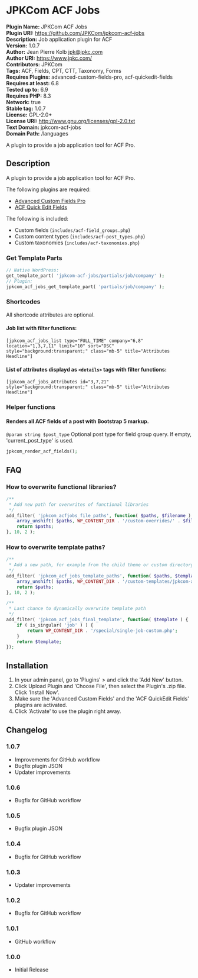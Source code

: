 # JPKCom ACF Jobs

**Plugin Name:** JPKCom ACF Jobs  
**Plugin URI:** https://github.com/JPKCom/jpkcom-acf-jobs  
**Description:** Job application plugin for ACF  
**Version:** 1.0.7  
**Author:** Jean Pierre Kolb <jpk@jpkc.com>  
**Author URI:** https://www.jpkc.com/  
**Contributors:** JPKCom  
**Tags:** ACF, Fields, CPT, CTT, Taxonomy, Forms  
**Requires Plugins:** advanced-custom-fields-pro, acf-quickedit-fields  
**Requires at least:** 6.8  
**Tested up to:** 6.9  
**Requires PHP:** 8.3  
**Network:** true  
**Stable tag:** 1.0.7  
**License:** GPL-2.0+  
**License URI:** http://www.gnu.org/licenses/gpl-2.0.txt  
**Text Domain:** jpkcom-acf-jobs  
**Domain Path:** /languages

A plugin to provide a job application tool for ACF Pro.


## Description

A plugin to provide a job application tool for ACF Pro.

The following plugins are required:

- [Advanced Custom Fields Pro](https://www.advancedcustomfields.com/)
- [ACF Quick Edit Fields](https://wordpress.org/plugins/acf-quickedit-fields/)

The following is included:

- Custom fields (`includes/acf-field_groups.php`)
- Custom content types (`includes/acf-post_types.php`)
- Custom taxonomies (`includes/acf-taxonomies.php`)

### Get Template Parts

```php
// Native WordPress:
get_template_part( 'jpkcom-acf-jobs/partials/job/company' );
// Plugin:
jpkcom_acf_jobs_get_template_part( 'partials/job/company' );
```

### Shortcodes

All shortcode attributes are optional.

#### Job list with filter functions:
```
[jpkcom_acf_jobs_list type="FULL_TIME" company="6,8" location="1,3,7,11" limit="10" sort="DSC" style="background:transparent;" class="mb-5" title="Attributes Headline"]
```

#### List of attributes displayd as `<details>` tags with filter functions:
```
[jpkcom_acf_jobs_attributes id="3,7,21" style="background:transparent;" class="mb-5" title="Attributes Headline"]
```

### Helper functions

#### Renders all ACF fields of a post with Bootstrap 5 markup.

`@param string $post_type` Optional post type for field group query. If empty, 'current_post_type' is used.

```php
jpkcom_render_acf_fields();
```

## FAQ

### How to overwrite functional libraries?

```php
/**
 * Add new path for overwrites of functional libraries
 */
add_filter( 'jpkcom_acfjobs_file_paths', function( $paths, $filename ) {
    array_unshift( $paths, WP_CONTENT_DIR . '/custom-overrides/' . $filename );
    return $paths;
}, 10, 2 );
```

### How to overwrite template paths?

```php
/**
 * Add a new path, for example from the child theme or custom directory
 */
add_filter( 'jpkcom_acf_jobs_template_paths', function( $paths, $template_name ) {
    array_unshift( $paths, WP_CONTENT_DIR . '/custom-templates/jpkcom-acf-jobs/' . $template_name );
    return $paths;
}, 10, 2 );
```

```php
/**
 * Last chance to dynamically overwrite template path
 */
add_filter( 'jpkcom_acf_jobs_final_template', function( $template ) {
    if ( is_singular( 'job' ) ) {
        return WP_CONTENT_DIR . '/special/single-job-custom.php';
    }
    return $template;
});
```

## Installation

1. In your admin panel, go to 'Plugins' > and click the 'Add New' button.
2. Click Upload Plugin and 'Choose File', then select the Plugin's .zip file. Click 'Install Now'.
3. Make sure the 'Advanced Custom Fields' and the 'ACF QuickEdit Fields' plugins are activated.
4. Click 'Activate' to use the plugin right away.


## Changelog

### 1.0.7
* Improvements for GitHub workflow
* Bugfix plugin JSON
* Updater improvements

### 1.0.6
* Bugfix for GitHub workflow

### 1.0.5
* Bugfix plugin JSON

### 1.0.4
* Bugfix for GitHub workflow

### 1.0.3
* Updater improvements

### 1.0.2
* Bugfix for GitHub workflow

### 1.0.1
* GitHub workflow

### 1.0.0
* Initial Release

